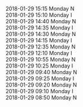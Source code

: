 2018-01-29 15:15 Monday  N  
2018-01-29 15:10 Monday  I  
2018-01-29 14:40 Monday  N  
2018-01-29 14:35 Monday  I  
2018-01-29 14:30 Monday  N  
2018-01-29 14:15 Monday  I  
2018-01-29 12:35 Monday  N  
2018-01-29 12:10 Monday  I  
2018-01-29 10:55 Monday  N  
2018-01-29 10:25 Monday  I  
2018-01-29 09:40 Monday  N  
2018-01-29 09:25 Monday  I  
2018-01-29 09:20 Monday  N  
2018-01-29 09:10 Monday  I  
2018-01-29 08:50 Monday  N  
